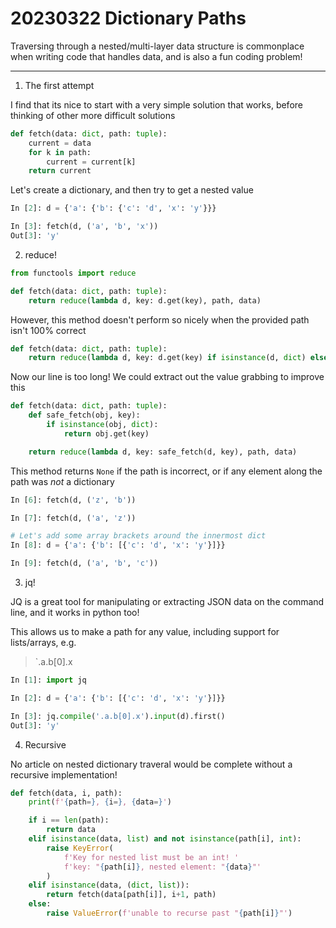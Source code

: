 # 20230322 Dictionary Paths

Traversing through a nested/multi-layer data structure is commonplace when writing code that handles data, and is also a fun coding problem!

---

1. The first attempt

I find that its nice to start with a very simple solution that works, before thinking of other more difficult solutions

```python
def fetch(data: dict, path: tuple):
	current = data
	for k in path:
		current = current[k]
	return current
```

Let's create a dictionary, and then try to get a nested value

```python
In [2]: d = {'a': {'b': {'c': 'd', 'x': 'y'}}}

In [3]: fetch(d, ('a', 'b', 'x'))
Out[3]: 'y'
```

2. reduce!

```python
from functools import reduce

def fetch(data: dict, path: tuple):
    return reduce(lambda d, key: d.get(key), path, data)
```

However, this method doesn't perform so nicely when the provided path isn't 100% correct

```python
def fetch(data: dict, path: tuple):
    return reduce(lambda d, key: d.get(key) if isinstance(d, dict) else None, path, data)
```

Now our line is too long! We could extract out the value grabbing  to improve this

```python
def fetch(data: dict, path: tuple):
	def safe_fetch(obj, key):
		if isinstance(obj, dict):
			return obj.get(key)

	return reduce(lambda d, key: safe_fetch(d, key), path, data)
```

This method returns `None` if the path is incorrect, or if any element along the path was _not_ a dictionary 
```python
In [6]: fetch(d, ('z', 'b'))

In [7]: fetch(d, ('a', 'z'))

# Let's add some array brackets around the innermost dict
In [8]: d = {'a': {'b': [{'c': 'd', 'x': 'y'}]}}

In [9]: fetch(d, ('a', 'b', 'c'))
```

3. jq!

JQ is a great tool for manipulating or extracting JSON data on the command line, and it works in python too!

This allows us to make a path for any value, including support for lists/arrays, e.g.

> `.a.b[0].x

```python
In [1]: import jq

In [2]: d = {'a': {'b': [{'c': 'd', 'x': 'y'}]}}

In [3]: jq.compile('.a.b[0].x').input(d).first()
Out[3]: 'y'
```

4. Recursive

No article on nested dictionary traveral would be complete without a recursive implementation!

```python
def fetch(data, i, path):
    print(f'{path=}, {i=}, {data=}')

    if i == len(path):
	    return data
	elif isinstance(data, list) and not isinstance(path[i], int):
		raise KeyError(
			f'Key for nested list must be an int! '
			f'key: "{path[i]}, nested element: "{data}"'
		)
	elif isinstance(data, (dict, list)):
		return fetch(data[path[i]], i+1, path)
	else:
		raise ValueError(f'unable to recurse past "{path[i]}"')
```
